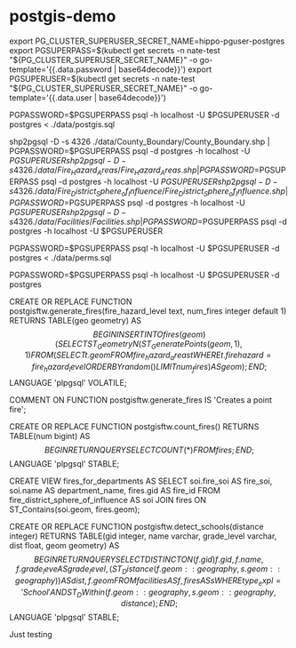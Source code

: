 # postgis-demo

export PG_CLUSTER_SUPERUSER_SECRET_NAME=hippo-pguser-postgres
export PGSUPERPASS=$(kubectl get secrets -n nate-test "${PG_CLUSTER_SUPERUSER_SECRET_NAME}" -o go-template='{{.data.password | base64decode}}')
export PGSUPERUSER=$(kubectl get secrets -n nate-test "${PG_CLUSTER_SUPERUSER_SECRET_NAME}" -o go-template='{{.data.user | base64decode}}')

PGPASSWORD=$PGSUPERPASS psql -h localhost -U $PGSUPERUSER -d postgres < ./data/postgis.sql

shp2pgsql -D -s 4326 ./data/County_Boundary/County_Boundary.shp | PGPASSWORD=$PGSUPERPASS psql -d postgres -h localhost -U $PGSUPERUSER
shp2pgsql -D -s 4326 ./data/Fire_Hazard_Areas/Fire_Hazard_Areas.shp | PGPASSWORD=$PGSUPERPASS psql -d postgres -h localhost -U $PGSUPERUSER
shp2pgsql -D -s 4326 ./data/Fire_District_Sphere_of_Influence/Fire_District_Sphere_of_Influence.shp | PGPASSWORD=$PGSUPERPASS psql -d postgres -h localhost -U $PGSUPERUSER
shp2pgsql -D -s 4326 ./data/Facilities/Facilities.shp | PGPASSWORD=$PGSUPERPASS psql -d postgres -h localhost -U $PGSUPERUSER

PGPASSWORD=$PGSUPERPASS psql -h localhost -U $PGSUPERUSER -d postgres < ./data/perms.sql

PGPASSWORD=$PGSUPERPASS psql -h localhost -U $PGSUPERUSER -d postgres

CREATE OR REPLACE FUNCTION postgisftw.generate_fires(fire_hazard_level text, num_fires integer default 1)
RETURNS TABLE(geo geometry) 
AS $$
BEGIN
    INSERT INTO fires(geom)
        (SELECT ST_GeometryN(ST_GeneratePoints(geom, 1), 1)
        FROM (
            SELECT t.geom
            FROM fire_hazard_areas t
            WHERE t.firehazard=fire_hazard_level ORDER BY random() LIMIT num_fires) AS geom);
END;
$$
LANGUAGE 'plpgsql' VOLATILE;

COMMENT ON FUNCTION postgisftw.generate_fires IS 'Creates a point fire';

CREATE OR REPLACE FUNCTION postgisftw.count_fires()
RETURNS TABLE(num bigint)
AS $$
BEGIN
    RETURN QUERY
    SELECT COUNT(*)
    FROM fires;
END;
$$
LANGUAGE 'plpgsql' STABLE;


CREATE VIEW fires_for_departments AS
    SELECT
        soi.fire_soi AS fire_soi,
        soi.name AS department_name,
        fires.gid AS fire_id
    FROM fire_district_sphere_of_influence AS soi
    JOIN fires
    ON ST_Contains(soi.geom, fires.geom);

CREATE OR REPLACE FUNCTION postgisftw.detect_schools(distance integer)
RETURNS TABLE(gid integer, name varchar, grade_level varchar, dist float, geom geometry)
AS $$
BEGIN
    RETURN QUERY
    SELECT DISTINCT ON(f.gid) f.gid, f.name, f.grade_leve AS grade_level, (ST_Distance(f.geom::geography, s.geom::geography)) AS dist, f.geom 
    FROM facilities AS f, fires AS s 
    WHERE type_expl='School' AND ST_DWithin(f.geom::geography, s.geom::geography, distance);
END;
$$
LANGUAGE 'plpgsql' STABLE;

Just testing
